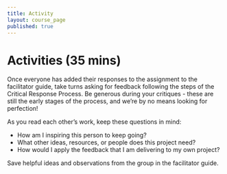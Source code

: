 ```yaml
---
title: Activity
layout: course_page
published: true
---
```


# Activities (35 mins)

Once everyone has added their responses to the assignment to the facilitator guide, take turns asking for feedback following the steps of the Critical Response Process. Be generous during your critiques - these are still the early stages of the process, and we’re by no means looking for perfection!

As you read each other’s work, keep these questions in mind:
- How am I inspiring this person to keep going?
- What other ideas, resources, or people does this project need?
- How would I apply the feedback that I am delivering to my own project?

Save helpful ideas and observations from the group in the facilitator guide.






